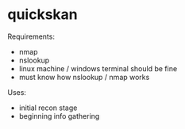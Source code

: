 # quickskan

Requirements:
- nmap
- nslookup
- linux machine / windows terminal should be fine
- must know how nslookup / nmap works

Uses:
- initial recon stage
- beginning info gathering




